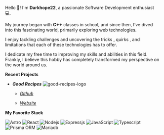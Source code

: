 Hello 👋! I'm **Darkhope22**, a passionate Software Development enthusiast 💻.

My journey began with **C++** classes in school, and since then, I’ve dived into this fascinating world, primarily exploring web technologies.

I enjoy tackling  challenges  and uncovering the  tricks ,  quirks , and  limitations  that each of these technologies has to offer.

I dedicate my free time to improving my skills and abilities in this field. Frankly, I believe this hobby has  completely  transformed my perspective on the world around us.

**Recent Projects**

- ***Good Recipes*** ![good-recipes-logo](https://good-recipes-vert.vercel.app/icons/favicon-32x32.png)

    - *[Github](https://github.com/RubDev476/Good-recipes)*

    - *[Website](https://good-recipes-vert.vercel.app/)*

**My Favorite Stack**

![Astro](https://img.icons8.com/?size=30&id=lckHFUP7nJhG&format=png&color=000000)
![React](https://img.icons8.com/?size=30&id=asWSSTBrDlTW&format=png&color=000000)
![Nodejs](https://img.icons8.com/?size=30&id=hsPbhkOH4FMe&format=png&color=000000)
![Expressjs](https://img.icons8.com/?size=30&id=9Gfx4Dfxl0JK&format=png&color=000000)
![JavaScript](https://img.icons8.com/?size=30&id=PXTY4q2Sq2lG&format=png&color=000000)
![Typescript](https://img.icons8.com/?size=30&id=uJM6fQYqDaZK&format=png&color=000000)
![Prisma ORM](https://img.icons8.com/?size=30&id=zJh5Gyrd6ZKu&format=png&color=000000)
![Mariadb](https://img.icons8.com/?size=30&id=DakakaPez2uy&format=png&color=000000)

